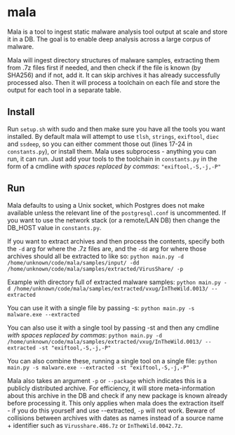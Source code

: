 # mala
Mala is a tool to ingest static malware analysis tool output at scale and store it in a DB. The goal is to enable deep analysis across a large corpus of malware.

Mala will ingest directory structures of malware samples, extracting them from .7z files first if needed, and then check if the file is known (by SHA256) and if not, add it. It can skip archives it has already successfully processed also. Then it will process a toolchain on each file and store the output for each tool in a separate table.


## Install
Run `setup.sh` with sudo and then make sure you have all the tools you want installed.
By default mala will attempt to use `tlsh`, `strings`, `exiftool`, `diec` and `ssdeep`, so you can either comment those out (lines 17-24 in `constants.py`), or install them.
Mala uses subprocess - anything you can run, it can run. Just add your tools to the toolchain in `constants.py` in the form of a cmdline *with spaces replaced by commas*:
`"exiftool,-S,-j,-P"`

## Run
Mala defaults to using a Unix socket, which Postgres does not make available unless the relevant line of the `postgresql.conf` is uncommented. If you want to use the network stack (or a remote/LAN DB) then change the DB_HOST value in `constants.py`.

If you want to extract archives and then process the contents, specify both the `-d` arg for where the .7z files are, and the `-dd` arg for where those archives should all be extracted to like so:
`python main.py -d /home/unknown/code/mala/samples/input/ -dd /home/unknown/code/mala/samples/extracted/VirusShare/ -p`

Example with directory full of extracted malware samples:
`python main.py -d /home/unknown/code/mala/samples/extracted/vxug/InTheWild.0013/ --extracted`

You can use it with a single file by passing -s:
`python main.py -s malware.exe --extracted`

You can also use it with a single tool by passing -st and then any cmdline *with spaces replaced by commas*:
`python main.py -d /home/unknown/code/mala/samples/extracted/vxug/InTheWild.0013/ --extracted -st "exiftool,-S,-j,-P"`

You can also combine these, running a single tool on a single file:
`python main.py -s malware.exe --extracted -st "exiftool,-S,-j,-P"`

Mala also takes an argument `-p` or `--package` which indicates this is a publicly distributed archive. For efficiency, it will store meta-information about this archive in the DB and check if any new package is known already before processing it. This only applies when mala does the extraction itself - if you do this yourself and use --extracted, `-p` will not work. Beware of collisions between archives with dates as names instead of a source name + identifier such as `Virusshare.486.7z` or `InTheWild.0042.7z`.



